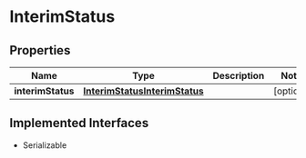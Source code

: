 

# InterimStatus


## Properties

Name | Type | Description | Notes
------------ | ------------- | ------------- | -------------
**interimStatus** | [**InterimStatusInterimStatus**](InterimStatusInterimStatus.md) |  |  [optional]


## Implemented Interfaces

* Serializable


